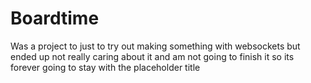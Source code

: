 # Boardtime

Was a project to just to try out making something with websockets but ended up not really caring about it and am not going to finish it so its forever going to stay with the placeholder title
